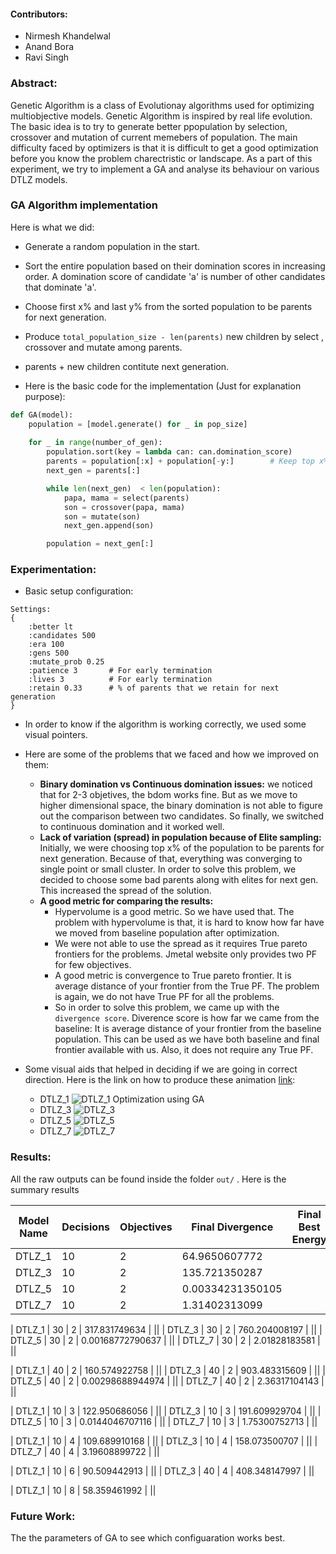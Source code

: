 #### Contributors:
- Nirmesh Khandelwal
- Anand Bora
- Ravi Singh

### Abstract:
Genetic Algorithm is a class of Evolutionay algorithms used for optimizing multiobjective models. Genetic Algorithm is inspired by real life evolution. The basic idea is to try to generate better ppopulation by selection, crossover and mutation of current memebers of population. The main difficulty faced by optimizers is that it is difficult to get a good optimization before you know the problem charectristic or landscape. As a part of this experiment, we try to implement a GA and analyse its behaviour on various DTLZ models. 

### GA Algorithm implementation
Here is what we did:

- Generate a random population in the start.
- Sort the entire population based on their domination scores in increasing order. A domination score of candidate 'a' is number of other candidates that dominate 'a'.
- Choose first x% and last y% from the sorted population to be parents for next generation. 
- Produce `total_population_size - len(parents)` new children by select , crossover and mutate among parents. 
- parents + new children contitute next generation.

- Here is the basic code for the implementation (Just for explanation purpose):
```python
def GA(model):
	population = [model.generate() for _ in pop_size]
	
	for _ in range(number_of_gen):
		population.sort(key = lambda can: can.domination_score)
		parents = population[:x] + population[-y:]        # Keep top x% and bottom y%
		next_gen = parents[:]

		while len(next_gen)  < len(population):
			papa, mama = select(parents)
			son = crossover(papa, mama)
			son = mutate(son)
			next_gen.append(son)

		population = next_gen[:]
```

### Experimentation:

- Basic setup configuration:

```
Settings: 
{   
    :better lt
    :candidates 500
    :era 100
    :gens 500
    :mutate_prob 0.25
    :patience 3       # For early termination
    :lives 3          # For early termination
    :retain 0.33      # % of parents that we retain for next generation
}
```

- In order to know if the algorithm is working correctly, we used some visual pointers.
- Here are some of the problems that we faced and how we improved on them:
	+ **Binary domination vs Continuous domination issues:** we noticed that for 2-3 objetives, the bdom works fine. But as we move to higher dimensional space, the binary domination is not able to figure out the comparison between two candidates. So finally, we switched to continuous domination and it worked well.
	+ **Lack of variation (spread) in population because of Elite sampling:** Initially, we were choosing top x% of the population to be parents for next generation. Because of that, everything was converging to single point or small cluster. In order to solve this problem, we decided to choose some bad parents along with elites for next gen. This increased the spread of the solution. 
	+ **A good metric for comparing the results:** 
		- Hypervolume is a good metric. So we have used that. The problem with hypervolume is that, it is hard to know how far have we moved from baseline population after optimization. 
		- We were not able to use the spread as it requires True pareto frontiers for the problems. Jmetal website only provides two PF for few objectives.
		- A good metric is convergence to True pareto frontier. It is average distance of your frontier from the True PF. The problem is again, we do not have True PF for all the problems.
		- So in order to solve this problem, we came up with the `divergence score`. Diverence score is how far we came from the baseline: It is average distance of your frontier from the baseline population. This can be used as we have both baseline and final frontier available with us. Also, it does not require any True PF.

- Some visual aids that helped in deciding if we are going in correct direction. Here is the link on how to produce these animation [link](animations.md):

	+ DTLZ_1 ![DTLZ_1 Optimization using GA](http://i.imgur.com/BISkpyY.gifv) 
	+ DTLZ_3 ![DTLZ_3](http://i.imgur.com/KjtuaQd.gif) 
	+ DTLZ_5 ![DTLZ_5](http://i.imgur.com/XZlNEIw.gif)
	+ DTLZ_7 ![DTLZ_7](http://i.imgur.com/MbjngQ6.gif)  

### Results:
All the raw outputs can be found inside the folder `out/` . Here is the summary results

|Model Name   |  Decisions  | Objectives  | Final Divergence | Final Best Energy | Hypervolume |
|-------------|-------------|-------------|------------------|-------------------|-------------|
| DTLZ_1      | 10          | 2           | 64.9650607772    | ||
| DTLZ_3      | 10          | 2           | 135.721350287    | ||
| DTLZ_5      | 10          | 2           | 0.00334231350105 | ||
| DTLZ_7      | 10          | 2           | 1.31402313099    | ||


| DTLZ_1      | 30          | 2           | 317.831749634    | ||
| DTLZ_3      | 30          | 2           | 760.204008197    | ||
| DTLZ_5      | 30          | 2           | 0.00168772790637 | ||
| DTLZ_7      | 30          | 2           | 2.01828183581    | ||


| DTLZ_1      | 40          | 2           | 160.574922758    | ||
| DTLZ_3      | 40          | 2           | 903.483315609    | ||
| DTLZ_5      | 40          | 2           | 0.00298688944974 | ||
| DTLZ_7      | 40          | 2           | 2.36317104143    | ||


| DTLZ_1      | 10          | 3           | 122.950686056    | ||
| DTLZ_3      | 10          | 3           | 191.609929704    | ||
| DTLZ_5      | 10          | 3           | 0.0144046707116  | ||
| DTLZ_7      | 10          | 3           | 1.75300752713    | ||


| DTLZ_1      | 10          | 4           | 109.689910168    | ||
| DTLZ_3      | 10          | 4           | 158.073500707    | ||
| DTLZ_7      | 40          | 4           | 3.19608899722    | ||

| DTLZ_1      | 10          | 6           | 90.509442913     | ||
| DTLZ_3      | 40          | 4           | 408.348147997    | ||

| DTLZ_1      | 10          | 8           | 58.359461992     | ||




### Future Work:
The the parameters of GA to see which configuaration works best.
